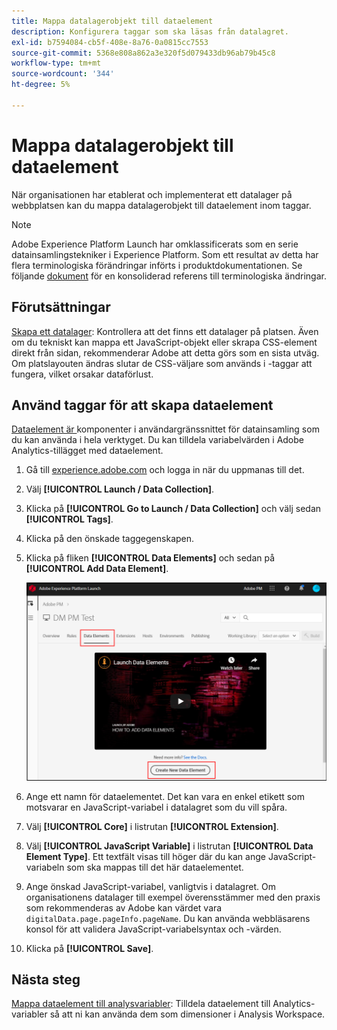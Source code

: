 ```yaml
---
title: Mappa datalagerobjekt till dataelement
description: Konfigurera taggar som ska läsas från datalagret.
exl-id: b7594084-cb5f-408e-8a76-0a0815cc7553
source-git-commit: 5368e808a862a3e320f5d079433db96ab79b45c8
workflow-type: tm+mt
source-wordcount: '344'
ht-degree: 5%

---
```


# Mappa datalagerobjekt till dataelement

När organisationen har etablerat och implementerat ett datalager på webbplatsen kan du mappa datalagerobjekt till dataelement inom taggar.

>[!NOTE]
>Adobe Experience Platform Launch har omklassificerats som en serie datainsamlingstekniker i Experience Platform. Som ett resultat av detta har flera terminologiska förändringar införts i produktdokumentationen. Se följande [dokument](https://experienceleague.adobe.com/docs/experience-platform/tags/term-updates.html?lang=en) för en konsoliderad referens till terminologiska ändringar.

## Förutsättningar

[Skapa ett datalager](../prepare/data-layer.md): Kontrollera att det finns ett datalager på platsen. Även om du tekniskt kan mappa ett JavaScript-objekt eller skrapa CSS-element direkt från sidan, rekommenderar Adobe att detta görs som en sista utväg. Om platslayouten ändras slutar de CSS-väljare som används i -taggar att fungera, vilket orsakar dataförlust.

## Använd taggar för att skapa dataelement

[Dataelement är ](https://experienceleague.adobe.com/docs/experience-platform/tags/ui/data-elements.html?lang=en) komponenter i användargränssnittet för datainsamling som du kan använda i hela verktyget. Du kan tilldela variabelvärden i Adobe Analytics-tillägget med dataelement.

1. Gå till [experience.adobe.com](https://experience.adobe.com) och logga in när du uppmanas till det.
1. Välj **[!UICONTROL Launch / Data Collection]**.
1. Klicka på **[!UICONTROL Go to Launch / Data Collection]** och välj sedan **[!UICONTROL Tags]**.
1. Klicka på den önskade taggegenskapen.
1. Klicka på fliken **[!UICONTROL Data Elements]** och sedan på **[!UICONTROL Add Data Element]**.

   ![skapa dataelement](assets/createelement.png)

1. Ange ett namn för dataelementet. Det kan vara en enkel etikett som motsvarar en JavaScript-variabel i datalagret som du vill spåra.
1. Välj **[!UICONTROL Core]** i listrutan **[!UICONTROL Extension]**.
1. Välj **[!UICONTROL JavaScript Variable]** i listrutan **[!UICONTROL Data Element Type]**. Ett textfält visas till höger där du kan ange JavaScript-variabeln som ska mappas till det här dataelementet.
1. Ange önskad JavaScript-variabel, vanligtvis i datalagret. Om organisationens datalager till exempel överensstämmer med den praxis som rekommenderas av Adobe kan värdet vara `digitalData.page.pageInfo.pageName`. Du kan använda webbläsarens konsol för att validera JavaScript-variabelsyntax och -värden.
1. Klicka på **[!UICONTROL Save]**.

## Nästa steg

[Mappa dataelement till analysvariabler](elements-to-variable.md): Tilldela dataelement till Analytics-variabler så att ni kan använda dem som dimensioner i Analysis Workspace.
